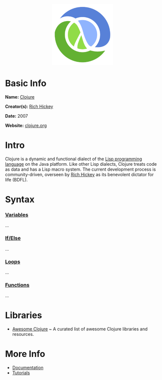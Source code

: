 <p align="center"><img width="200" height="200" src="https://github.com/jgphilpott/babel/blob/main/Clojure/logo.png"></p>

# Basic Info

**Name:** [Clojure](https://en.wikipedia.org/wiki/Clojure)

**Creator(s):** [Rich Hickey](https://github.com/richhickey)

**Date:** 2007

**Website:** [clojure.org](https://clojure.org)

# Intro

Clojure is a dynamic and functional dialect of the [Lisp programming language](https://github.com/jgphilpott/babel/blob/main/Lisp/README.md) on the Java platform. Like other Lisp dialects, Clojure treats code as data and has a Lisp macro system. The current development process is community-driven, overseen by [Rich Hickey](https://en.wikipedia.org/wiki/Rich_Hickey) as its benevolent dictator for life (BDFL).

# Syntax

### [Variables](https://www.tutorialspoint.com/clojure/clojure_variables.htm)

...

### [If/Else](https://www.tutorialspoint.com/clojure/clojure_decision_making.htm)

...

### [Loops](https://www.tutorialspoint.com/clojure/clojure_loops.htm)

...

### [Functions](https://www.tutorialspoint.com/clojure/clojure_functions.htm)

...

# Libraries

 - [Awesome Clojure](https://github.com/razum2um/awesome-clojure) ~ A curated list of awesome Clojure libraries and resources.

# More Info

 - [Documentation](https://clojure.org/reference/reader)
 - [Tutorials](https://www.tutorialspoint.com/clojure/index.htm)

